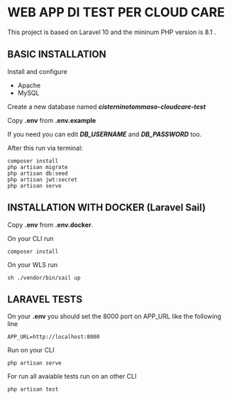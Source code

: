 # WEB APP DI TEST PER CLOUD CARE

This project is based on Laravel 10 and the mininum PHP version is 8.1 .

## BASIC INSTALLATION
Install and configure
- Apache
- MySQL

Create a new database named **_cisterninotommaso-cloudcare-test_**

Copy **.env** from **.env.example**

If you need you can edit _**DB_USERNAME**_ and _**DB_PASSWORD**_ too.

After this run via terminal:

    composer install  
    php artisan migrate
    php artisan db:seed
	php artisan jwt:secret 
	php artisan serve  

## INSTALLATION WITH DOCKER (Laravel Sail)
Copy **.env** from **.env.docker**.

On your CLI run

    composer install

On your WLS run
    
    sh ./vendor/bin/sail up

## LARAVEL TESTS
On your **.env** you should set the 8000 port on APP_URL like the following line

    APP_URL=http://localhost:8000

Run on your CLI

    php artisan serve

For run all avaiable tests run on an other CLI
    
    php artisan test
